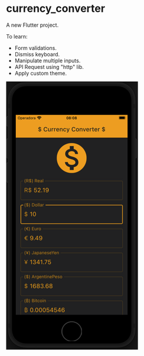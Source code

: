 # currency_converter

A new Flutter project.

To learn:

- Form validations.
- Dismiss keyboard.
- Manipulate multiple inputs.
- API Request using "http" lib.
- Apply custom theme.

![App example](https://github.com/LeoCosta001/currency-converter-example-app/blob/main/app_example.png?raw=true)

